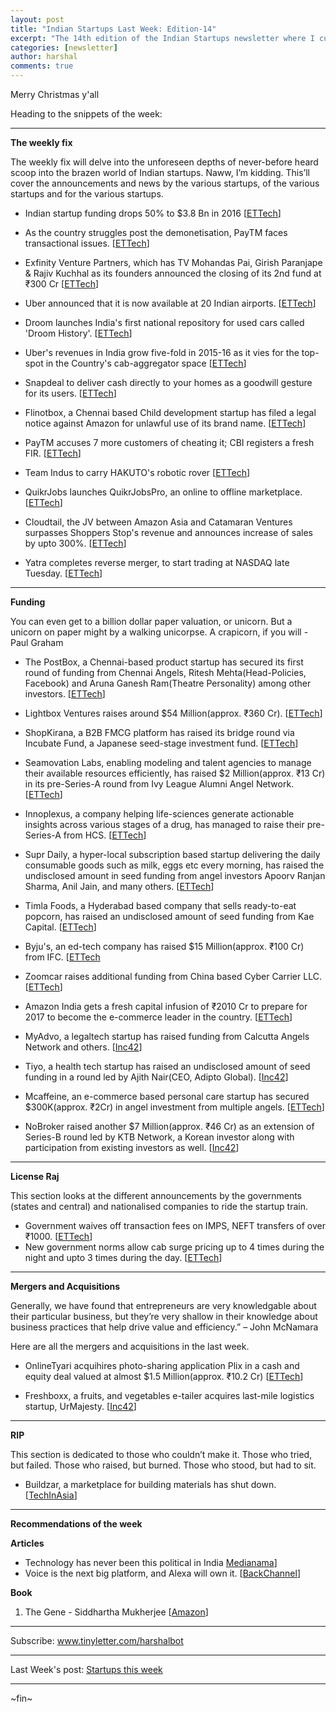 ```yaml
---
layout: post
title: "Indian Startups Last Week: Edition-14"
excerpt: "The 14th edition of the Indian Startups newsletter where I curate the what went down in the ecosystem last week."
categories: [newsletter]
author: harshal
comments: true
---
```

Merry Christmas y'all

Heading to the snippets of the week:

***

**The weekly fix**

The weekly fix will delve into the unforeseen depths of never-before heard scoop into the brazen world of Indian startups. Naww, I’m kidding. This’ll cover the announcements and news by the various startups, of the various startups and for the various startups. 

* Indian startup funding drops 50% to $3.8 Bn in 2016 [[ETTech](http://tech.economictimes.indiatimes.com/news/startups/indian-startup-funding-drops-50-to-3-8bn-in-2016/56149274)]

* As the country struggles post the demonetisation, PayTM faces transactional issues. [[ETTech](http://tech.economictimes.indiatimes.com/news/mobile/paytm-continue-to-face-transaction-issues/56141816)]

* Exfinity Venture Partners, which has TV Mohandas Pai, Girish Paranjape & Rajiv Kuchhal as its founders announced the closing of its 2nd fund at ₹300 Cr  [[ETTech](http://tech.economictimes.indiatimes.com/news/startups/exfinity-closes-second-fund-with-rs-300-crore/56141720)]

* Uber announced that it is now available at 20 Indian airports. [[ETTech](http://tech.economictimes.indiatimes.com/news/mobile/uber-now-at-20-indian-airports-to-make-travel-better/56138927)]

* Droom launches India's first national repository for used cars called 'Droom History'. [[ETTech](http://tech.economictimes.indiatimes.com/news/startups/droom-launches-indias-first-national-repository-for-used-cars/56132116)]

* Uber's revenues in India grow five-fold in 2015-16 as it vies for the top-spot in the Country's cab-aggregator space [[ETTech](http://tech.economictimes.indiatimes.com/news/internet/ubers-revenues-in-india-grows-fivefold-in-2015-16-beats-meru/56131195)]

* Snapdeal to deliver cash directly to your homes as a goodwill gesture for its users. [[ETTech](http://tech.economictimes.indiatimes.com/news/internet/snapdeal-to-now-deliver-cash-at-your-doorstep/56121488)]
* Flinotbox, a Chennai based Child development startup has filed a legal notice against Amazon for unlawful use of its brand name.  [[ETTech](http://tech.economictimes.indiatimes.com/news/internet/chennai-based-flintobox-files-legal-notice-against-amazon/56112642)]
* PayTM accuses 7 more customers of cheating it; CBI registers a fresh FIR. [[ETTech](http://tech.economictimes.indiatimes.com/news/internet/paytm-accuses-7-more-customers-of-cheating-it-cbi-registers-fresh-fir/56101975)]
* Team Indus to carry HAKUTO's robotic rover  [[ETTech](http://tech.economictimes.indiatimes.com/news/technology/teamindus-to-carry-hakutos-robotic-rover-to-moon-in-late-2017/56101874)]
* QuikrJobs launches QuikrJobsPro, an online to offline marketplace. [[ETTech](http://tech.economictimes.indiatimes.com/news/internet/quikrjobs-launches-quikrjobspro-an-online-to-offline-marketplace/56097138)]
* Cloudtail, the JV between Amazon Asia and Catamaran Ventures surpasses Shoppers Stop's revenue and announces increase of sales by upto 300%. [[ETTech](http://tech.economictimes.indiatimes.com/news/startups/amazon-on-a-high-cloudtail-surpasses-shoppers-stops-revenue-sales-up-300/56094959)]
* Yatra completes reverse merger, to start trading at NASDAQ late Tuesday. [[ETTech](http://tech.economictimes.indiatimes.com/news/internet/yatra-completes-reverse-merger-to-start-trading-on-nasdaq/56094792)]

***

**Funding**

You can even get to a billion dollar paper valuation, or unicorn. But a unicorn on paper might by a walking unicorpse. A crapicorn, if you will - Paul Graham

* The PostBox, a Chennai-based product startup has secured its first round of funding from Chennai Angels, Ritesh Mehta(Head-Policies, Facebook) and Aruna Ganesh Ram(Theatre Personality) among other investors. [[ETTech](http://tech.economictimes.indiatimes.com/news/startups/the-postbox-secures-funding-from-the-chennai-angels-others/56141876)]

* Lightbox Ventures raises around $54 Million(approx. ₹360 Cr). [[ETTech](http://tech.economictimes.indiatimes.com/news/startups/venture-capital-firm-lightbox-raises-about-54m/56131557)]

* ShopKirana, a B2B FMCG platform has raised its bridge round via Incubate Fund, a Japanese seed-stage investment fund. [[ETTech](http://tech.economictimes.indiatimes.com/news/startups/japan-based-incubate-fund-invests-in-indore-based-shopkirana/56131392)] 

* Seamovation Labs, enabling modeling and talent agencies to manage their available resources efficiently, has raised $2 Million(approx. ₹13 Cr) in its pre-Series-A round from Ivy League Alumni Angel Network.
[[ETTech](http://tech.economictimes.indiatimes.com/news/startups/bengaluru-based-startup-seamovation-raises-2-million-from-ivy-league-network/56131368)]

* Innoplexus, a company helping life-sciences generate actionable insights across various stages of a drug, has managed to raise their pre-Series-A from HCS. [[ETTech](http://tech.economictimes.indiatimes.com/news/startups/innoplexus-raises-undisclosed-sum-in-pre-series-a-from-germany-based-hcs/56118848)]

* Supr Daily, a hyper-local subscription based startup delivering the daily consumable goods such as milk, eggs etc every morning, has raised the undisclosed amount in seed funding from angel investors Apoorv Ranjan Sharma, Anil Jain, and many others. [[ETTech](http://tech.economictimes.indiatimes.com/news/startups/venture-catalysts-facilitates-seed-investment-in-supr-daily/56101819)]
* Timla Foods, a Hyderabad based company that sells ready-to-eat popcorn, has raised an undisclosed amount of seed funding from Kae Capital. [[ETTech](http://tech.economictimes.indiatimes.com/news/startups/timla-foods-raises-undisclosed-seed-funds-from-kae-capital/56095564)]
* Byju's, an ed-tech company has raised $15 Million(approx. ₹100 Cr) from IFC. [[ETTech](http://tech.economictimes.indiatimes.com/news/startups/ifc-invests-15-million-in-byjus/56084724)
* Zoomcar raises additional funding from China based Cyber Carrier LLC. [[ETTech](http://tech.economictimes.indiatimes.com/news/startups/zoomcar-raises-additional-funding-from-china-based-cyber-carrier-cl/56081061)]
* Amazon India gets a fresh capital infusion of ₹2010 Cr to prepare for 2017 to become the e-commerce leader in the country. [[ETTech](http://tech.economictimes.indiatimes.com/news/startups/amazon-india-gets-rs-2010-crore-fresh-capital-infusion/56076106)]
* MyAdvo, a legaltech startup has raised funding from Calcutta Angels Network and others. [[Inc42](https://inc42.com/flash-feed/myadvo-funding/)]
* Tiyo, a health tech startup has raised an undisclosed amount of seed funding in a round led by Ajith Nair(CEO, Adipto Global). [[Inc42](https://inc42.com/flash-feed/tiyo-secures-seed-funding/)]
* Mcaffeine, an e-commerce based personal care startup has secured $300K(approx. ₹2Cr) in angel investment from multiple angels. [[ETTech](https://inc42.com/flash-feed/mcaffeine-angel-funding/)]
* NoBroker raised another $7 Million(approx. ₹46 Cr) as an extension of Series-B round led by KTB Network, a Korean investor along with participation from existing investors as well. [[Inc42](https://inc42.com/flash-feed/nobroker-7mn-ktbnetwork/)]


***

**License Raj**

This section looks at the different announcements by the governments (states and central) and nationalised companies to ride the startup train.

* Government waives off transaction fees on IMPS, NEFT transfers of over ₹1000. [[ETTech](http://tech.economictimes.indiatimes.com/news/internet/government-waives-transaction-fee-on-imps-neft-transfer-of-over-rs-1000/56102023)] 
* New government norms allow cab surge pricing up to 4 times during the night and upto 3 times during the day. [[ETTech](http://tech.economictimes.indiatimes.com/news/internet/new-norms-allow-cab-surge-pricing-up-to-four-times/55991718)]



***

**Mergers and Acquisitions**

Generally, we have found that entrepreneurs are very knowledgable about their particular business, but they’re very shallow in their knowledge about business practices that help drive value and efficiency.” – John McNamara

Here are all the mergers and acquisitions in the last week.

* OnlineTyari acquihires photo-sharing application Plix in a cash and equity deal valued at almost $1.5 Million(approx. ₹10.2 Cr) [[ETTech](http://tech.economictimes.indiatimes.com/news/startups/onlinetyari-acquihires-photo-sharing-application-plix/56095703)]

* Freshboxx, a fruits, and vegetables e-tailer acquires last-mile logistics startup, UrMajesty. [[Inc42](https://inc42.com/flash-feed/freshboxx-acquires-urmajesty/)]


***

**RIP**

This section is dedicated to those who couldn’t make it. Those who tried, but failed. Those who raised, but burned. Those who stood, but had to sit.

* Buildzar, a marketplace for building materials has shut down. [[TechInAsia](https://www.techinasia.com/cash-crunch-takes-toll-ecommerce-buildzar-shuts)]


***

**Recommendations of the week**

**Articles**
* Technology has never been this political in India [Medianama](http://www.medianama.com/2016/12/223-year-end-rant-2016-technology-has-never-been-this-political-in-india/)]
* Voice is the next big platform, and Alexa will own it. [[BackChannel](https://backchannel.com/voice-is-the-next-big-platform-and-alexa-will-own-it-c2cf13fab911?source=collection_home---1------3----------)]


**Book**
1) The Gene - Siddhartha Mukherjee [[Amazon](https://www.amazon.in/Gene-Intimate-History-Siddhartha-Mukherjee/dp/0670087149/ref=as_li_ss_tl?ie=UTF8&qid=1482647733&sr=8-1&keywords=the+gene+siddhartha+mukherjee&linkCode=ll1&tag=harshalbot-21&linkId=f53ba9ff1746e1943820343ef63e07da)]

***


Subscribe: www.tinyletter.com/harshalbot

***

Last Week's post: [Startups this week](https://www.reddit.com/r/india/comments/5iymd7/indian_startups_last_week_dec_12th_dec_17th/)

***
~fin~